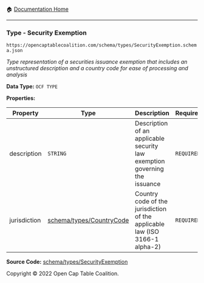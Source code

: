 :house: [Documentation Home](../../../README.md)

---

### Type - Security Exemption

`https://opencaptablecoalition.com/schema/types/SecurityExemption.schema.json`

_Type representation of a securities issuance exemption that includes an unstructured description and a country code for ease of processing and analysis_

**Data Type:** `OCF TYPE`

**Properties:**

| Property     | Type                                        | Description                                                                 | Required   |
| ------------ | ------------------------------------------- | --------------------------------------------------------------------------- | ---------- |
| description  | `STRING`                                    | Description of an applicable security law exemption governing the issuance  | `REQUIRED` |
| jurisdiction | [schema/types/CountryCode](/CountryCode.md) | Country code of the jurisdiction of the applicable law (ISO 3166-1 alpha-2) | `REQUIRED` |

**Source Code:** [schema/types/SecurityExemption](../../../../schema/types/SecurityExemption.schema.json)

Copyright © 2022 Open Cap Table Coalition.
